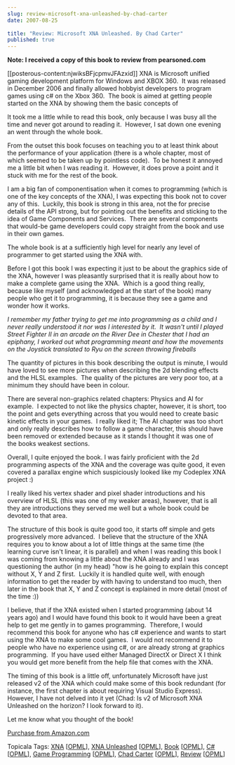 ```yaml
---
slug: review-microsoft-xna-unleashed-by-chad-carter
date: 2007-08-25
 
title: "Review: Microsoft XNA Unleashed. By Chad Carter"
published: true
---
```

<p><strong>Note: I received a copy of this book to review from pearsoned.com</strong></p> <p>[[posterous-content:njwiksBFjcpmvJFAzxid]] XNA is Microsoft unified gaming development platform for Windows and XBOX 360.  It was released in December 2006 and finally allowed hobbyist developers to program games using c# on the Xbox 360.  The book is aimed at getting people started on the XNA by showing them the basic concepts of </p> <p>It took me a little while to read this book, only because I was busy all the time and never got around to reading it.  However, I sat down one evening an went through the whole book.</p> <p>From the outset this book focuses on teaching you to at least think about the performance of your application (there is a whole chapter, most of which seemed to be taken up by pointless code).  To be honest it annoyed me a little bit when I was reading it.  However, it does prove a point and it stuck with me for the rest of the book.</p> <p>I am a big fan of componentisation when it comes to programming (which is one of the key concepts of the XNA), I was expecting this book not to cover any of this.  Luckily, this book is strong in this area, not the for precise details of the API strong, but for pointing out the benefits and sticking to the idea of Game Components and Services.  There are several components that would-be game developers could copy straight from the book and use in their own games.</p> <p>The whole book is at a sufficiently high level for nearly any level of programmer to get started using the XNA with.</p> <p>Before I got this book I was expecting it just to be about the graphics side of the XNA, however I was pleasantly surprised that it is really about how to make a complete game using the XNA.  Which is a good thing really, because like myself (and acknowledged at the start of the book) many people who get it to programming, it is because they see a game and wonder how it works.</p> <p><em>I remember my father trying to get me into programming as a child and I never really understood it nor was I interested by it.  It wasn't until I played Street Fighter II in an arcade on the River Dee in Chester that I had an epiphany, I worked out what programming meant and how the movements on the Joystick translated to Ryu on the screen throwing fireballs</em></p> <p>The quantity of pictures in this book describing the output is minute, I would have loved to see more pictures when describing the 2d blending effects and the HLSL examples.  The quality of the pictures are very poor too, at a minimum they should have been in colour.</p> <p>There are several non-graphics related chapters: Physics and AI for example.  I expected to not like the physics chapter, however, it is short, too the point and gets everything across that you would need to create basic kinetic effects in your games.  I really liked it; The AI chapter was too short and only really describes how to follow a game character, this should have been removed or extended because as it stands I thought it was one of the books weakest sections.  </p> <p>Overall, I quite enjoyed the book. I was fairly proficient with the 2d programming aspects of the XNA and the coverage was quite good, it even covered a parallax engine which suspiciously looked like my Codeplex XNA project :) </p> <p>I really liked his vertex shader and pixel shader introductions and his overview of HLSL (this was one of my weaker areas), however, that is all they are introductions they served me well but a whole book could be devoted to that area.</p> <p>The structure of this book is quite good too, it starts off simple and gets progressively more advanced.  I believe that the structure of the XNA requires you to know about a lot of little things at the same time (the learning curve isn't linear, it is parallel) and when I was reading this book I was coming from knowing a little about the XNA already and I was questioning the author (in my head) "how is he going to explain this concept without X, Y and Z first.  Luckily it is handled quite well, with enough information to get the reader by with having to understand too much, then later in the book that X, Y and Z concept is explained in more detail (most of the time :))</p> <p>I believe, that if the XNA existed when I started programming (about 14 years ago) and I would have found this book to it would have been a great help to get me gently in to games programming.  Therefore, I would recommend this book for anyone who has c# experience and wants to start using the XNA to make some cool games.  I would not recommend it to people who have no experience using c#, or are already strong at graphics programming.  If you have used either Managed DirectX or Direct X I think you would get more benefit from the help file that comes with the XNA.</p> <p>The timing of this book is a little off, unfortunately Microsoft have just released v2 of the XNA which could make some of this book redundant (for instance, the first chapter is about requiring Visual Studio Express).  However, I have not delved into it yet (Chad: Is v2 of Microsoft XNA Unleashed on the horizon? I look forward to it).</p> <p>Let me know what you thought of the book!</p> <p><a href="http://www.amazon.com/gp/product/0672329646?ie=UTF8&amp;tag=cnetfra-20&amp;linkCode=as2&amp;camp=1789&amp;creative=9325&amp;creativeASIN=0672329646" title="XNA Unleashed">Purchase from Amazon.com</a></p> <div class="wlWriterSmartContent" style="padding-right: 0px; display: inline; padding-left: 0px; padding-bottom: 0px; margin: 0px; padding-top: 0px;">Topicala Tags: <a href="http://www.topicala.com/tag/XNA" rel="tag">XNA</a> [<a href="http://www.topicala.com/opml/XNA.opml">OPML</a>], <a href="http://www.topicala.com/tag/XNA%20Unleashed" rel="tag">XNA Unleashed</a> [<a href="http://www.topicala.com/opml/XNA%20Unleashed.opml">OPML</a>], <a href="http://www.topicala.com/tag/Book" rel="tag">Book</a> [<a href="http://www.topicala.com/opml/Book.opml">OPML</a>], <a href="http://www.topicala.com/tag/C#" rel="tag">C#</a> [<a href="http://www.topicala.com/opml/C#.opml">OPML</a>], <a href="http://www.topicala.com/tag/Game%20Programming" rel="tag">Game Programming</a> [<a href="http://www.topicala.com/opml/Game%20Programming.opml">OPML</a>], <a href="http://www.topicala.com/tag/Chad%20Carter" rel="tag">Chad Carter</a> [<a href="http://www.topicala.com/opml/Chad%20Carter.opml">OPML</a>], <a href="http://www.topicala.com/tag/Review" rel="tag">Review</a> [<a href="http://www.topicala.com/opml/Review.opml">OPML</a>]</div>

